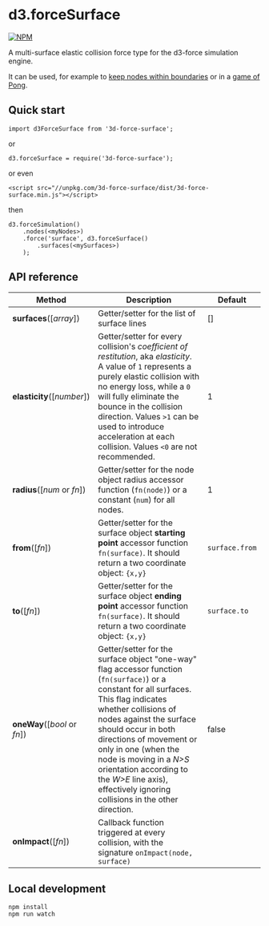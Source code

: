 # d3.forceSurface

[![NPM](https://nodei.co/npm/d3-force-surface.png?compact=true)](https://nodei.co/npm/d3-force-surface/)

A multi-surface elastic collision force type for the d3-force simulation engine.

It can be used, for example to [keep nodes within boundaries](https://bl.ocks.org/vasturiano/2992bcb530bc2d64519c5b25201492fd) or in a [game of Pong](https://bl.ocks.org/vasturiano/94107e18d438942f92b217809eb3e7ba).

## Quick start

```
import d3ForceSurface from '3d-force-surface';
```
or
```
d3.forceSurface = require('3d-force-surface');
```
or even
```
<script src="//unpkg.com/3d-force-surface/dist/3d-force-surface.min.js"></script>
```
then
```
d3.forceSimulation()
    .nodes(<myNodes>)
    .force('surface', d3.forceSurface()
        .surfaces(<mySurfaces>)
    );
```

## API reference

| Method | Description | Default |
| ------------------ | -------------------------------------------------------------------------------------------------------------------------- | ------------- |
| <b>surfaces</b>([<i>array</i>]) | Getter/setter for the list of surface lines | [] |
| <b>elasticity</b>([<i>number</i>]) | Getter/setter for every collision's <i>coefficient of restitution</i>, aka <i>elasticity</i>. A value of `1` represents a purely elastic collision with no energy loss, while a `0` will fully eliminate the bounce in the collision direction. Values `>1` can be used to introduce acceleration at each collision. Values `<0` are not recommended. | 1 |
| <b>radius</b>([<i>num</i> or <i>fn</i>]) | Getter/setter for the node object radius accessor function (`fn(node)`) or a constant (`num`) for all nodes. | 1 |
| <b>from</b>([<i>fn</i>]) | Getter/setter for the surface object <b>starting point</b> accessor function `fn(surface)`. It should return a two coordinate object: `{x,y}` | `surface.from` |
| <b>to</b>([<i>fn</i>]) | Getter/setter for the surface object <b>ending point</b> accessor function `fn(surface)`. It should return a two coordinate object: `{x,y}` | `surface.to` |
| <b>oneWay</b>([<i>bool</i> or <i>fn</i>]) | Getter/setter for the surface object "one-way" flag accessor function (`fn(surface)`) or a constant for all surfaces. This flag indicates whether collisions of nodes against the surface should occur in both directions of movement or only in one (when the node is moving in a <i>N>S</i> orientation according to the <i>W>E</i> line axis), effectively ignoring collisions in the other direction. | false |
| <b>onImpact</b>([<i>fn</i>]) | Callback function triggered at every collision, with the signature `onImpact(node, surface)`  ||

## Local development

```
npm install
npm run watch
```
